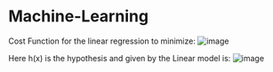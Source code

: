 # Machine-Learning

Cost Function for the linear regression to minimize:
![image](https://user-images.githubusercontent.com/63281063/184524885-1435ff44-3cfa-405c-a69f-27a26995ac6a.png)

Here h(x) is the hypothesis and given by the Linear model is:
![image](https://user-images.githubusercontent.com/63281063/184524912-2083bc1e-b038-4049-b16e-55ed4cff04a0.png)
